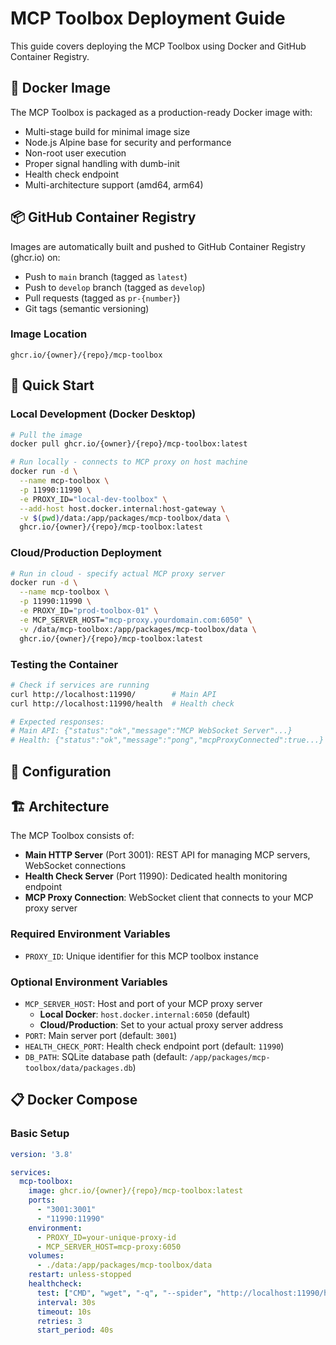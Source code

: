 # MCP Toolbox Deployment Guide

This guide covers deploying the MCP Toolbox using Docker and GitHub Container Registry.

## 🐳 Docker Image

The MCP Toolbox is packaged as a production-ready Docker image with:
- Multi-stage build for minimal image size
- Node.js Alpine base for security and performance
- Non-root user execution
- Proper signal handling with dumb-init
- Health check endpoint
- Multi-architecture support (amd64, arm64)

## 📦 GitHub Container Registry

Images are automatically built and pushed to GitHub Container Registry (ghcr.io) on:
- Push to `main` branch (tagged as `latest`)
- Push to `develop` branch (tagged as `develop`)
- Pull requests (tagged as `pr-{number}`)
- Git tags (semantic versioning)

### Image Location
```
ghcr.io/{owner}/{repo}/mcp-toolbox
```

## 🚀 Quick Start

### Local Development (Docker Desktop)
```bash
# Pull the image
docker pull ghcr.io/{owner}/{repo}/mcp-toolbox:latest

# Run locally - connects to MCP proxy on host machine
docker run -d \
  --name mcp-toolbox \
  -p 11990:11990 \
  -e PROXY_ID="local-dev-toolbox" \
  --add-host host.docker.internal:host-gateway \
  -v $(pwd)/data:/app/packages/mcp-toolbox/data \
  ghcr.io/{owner}/{repo}/mcp-toolbox:latest
```

### Cloud/Production Deployment
```bash
# Run in cloud - specify actual MCP proxy server
docker run -d \
  --name mcp-toolbox \
  -p 11990:11990 \
  -e PROXY_ID="prod-toolbox-01" \
  -e MCP_SERVER_HOST="mcp-proxy.yourdomain.com:6050" \
  -v /data/mcp-toolbox:/app/packages/mcp-toolbox/data \
  ghcr.io/{owner}/{repo}/mcp-toolbox:latest
```

### Testing the Container
```bash
# Check if services are running
curl http://localhost:11990/        # Main API
curl http://localhost:11990/health  # Health check

# Expected responses:
# Main API: {"status":"ok","message":"MCP WebSocket Server"...}
# Health: {"status":"ok","message":"pong","mcpProxyConnected":true...}
```

## 🔧 Configuration

## 🏗️ Architecture

The MCP Toolbox consists of:
- **Main HTTP Server** (Port 3001): REST API for managing MCP servers, WebSocket connections
- **Health Check Server** (Port 11990): Dedicated health monitoring endpoint
- **MCP Proxy Connection**: WebSocket client that connects to your MCP proxy server

### Required Environment Variables
- `PROXY_ID`: Unique identifier for this MCP toolbox instance

### Optional Environment Variables
- `MCP_SERVER_HOST`: Host and port of your MCP proxy server 
  - **Local Docker**: `host.docker.internal:6050` (default)
  - **Cloud/Production**: Set to your actual proxy server address
- `PORT`: Main server port (default: `3001`)
- `HEALTH_CHECK_PORT`: Health check endpoint port (default: `11990`)
- `DB_PATH`: SQLite database path (default: `/app/packages/mcp-toolbox/data/packages.db`)

## 📋 Docker Compose

### Basic Setup
```yaml
version: '3.8'

services:
  mcp-toolbox:
    image: ghcr.io/{owner}/{repo}/mcp-toolbox:latest
    ports:
      - "3001:3001"
      - "11990:11990"
    environment:
      - PROXY_ID=your-unique-proxy-id
      - MCP_SERVER_HOST=mcp-proxy:6050
    volumes:
      - ./data:/app/packages/mcp-toolbox/data
    restart: unless-stopped
    healthcheck:
      test: ["CMD", "wget", "-q", "--spider", "http://localhost:11990/health"]
      interval: 30s
      timeout: 10s
      retries: 3
      start_period: 40s
``` 